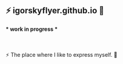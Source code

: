 ## ⚡ igorskyflyer.github.io 🦑

#### * work in progress *

<br>

⚡ The place where I like to express myself. 🦑
